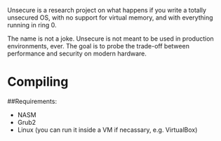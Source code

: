 Unsecure is a research project on what happens
if you write a totally unsecured OS, with no
support for virtual memory, and with everything
running in ring 0.

The name is not a joke.  Unsecure is not meant to
be used in production environments, ever.  The goal
is to probe the trade-off between performance and
security on modern hardware.

# Compiling

##Requirements:
* NASM
* Grub2
* Linux (you can run it inside a VM if necassary, e.g. VirtualBox)

#
